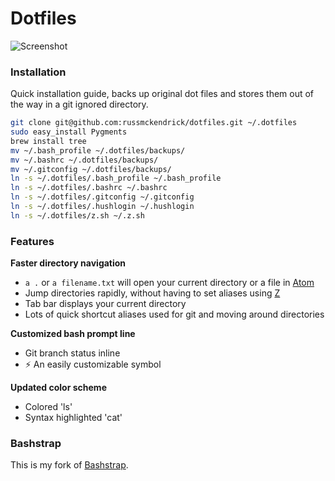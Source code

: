# Dotfiles

![Screenshot](https://raw.github.com/russmckendrick/dotfiles/master/screenshot.png)

### Installation

Quick installation guide, backs up original dot files and stores them out of the way in a git ignored directory.

```bash
git clone git@github.com:russmckendrick/dotfiles.git ~/.dotfiles
sudo easy_install Pygments
brew install tree
mv ~/.bash_profile ~/.dotfiles/backups/
mv ~/.bashrc ~/.dotfiles/backups/
mv ~/.gitconfig ~/.dotfiles/backups/
ln -s ~/.dotfiles/.bash_profile ~/.bash_profile
ln -s ~/.dotfiles/.bashrc ~/.bashrc
ln -s ~/.dotfiles/.gitconfig ~/.gitconfig
ln -s ~/.dotfiles/.hushlogin ~/.hushlogin
ln -s ~/.dotfiles/z.sh ~/.z.sh
```

### Features

**Faster directory navigation**

- `a .` or `a filename.txt` will open your current directory or a file in [Atom](http://atom.io/)
- Jump directories rapidly, without having to set aliases using [Z](https://github.com/rupa/z)
- Tab bar displays your current directory
- Lots of quick shortcut aliases used for git and moving around directories

**Customized bash prompt line**

- Git branch status inline
- ⚡ An easily customizable symbol

**Updated color scheme**

- Colored 'ls'
- Syntax highlighted 'cat'

### Bashstrap

This is my fork of [Bashstrap](https://github.com/barryclark/bashstrap).
